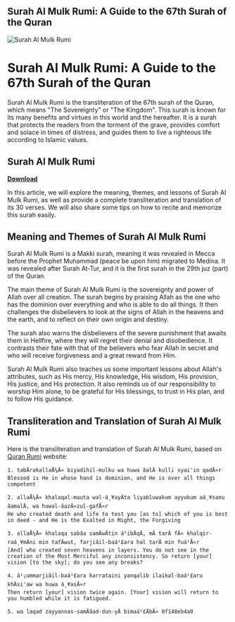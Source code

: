 ## Surah Al Mulk Rumi: A Guide to the 67th Surah of the Quran

 
![Surah Al Mulk Rumi](https://encrypted-tbn3.gstatic.com/images?q=tbn:ANd9GcTYg7YzBmLInjpptrEkdSpzrhLO0GtvfNQRPcHMIC5vHfdKB_vCMFAGzQc)

 
# Surah Al Mulk Rumi: A Guide to the 67th Surah of the Quran
 
Surah Al Mulk Rumi is the transliteration of the 67th surah of the Quran, which means "The Sovereignty" or "The Kingdom". This surah is known for its many benefits and virtues in this world and the hereafter. It is a surah that protects the readers from the torment of the grave, provides comfort and solace in times of distress, and guides them to live a righteous life according to Islamic values.
 
## Surah Al Mulk Rumi


[**Download**](https://distlittblacem.blogspot.com/?l=2tK2jl)

 
In this article, we will explore the meaning, themes, and lessons of Surah Al Mulk Rumi, as well as provide a complete transliteration and translation of its 30 verses. We will also share some tips on how to recite and memorize this surah easily.
 
## Meaning and Themes of Surah Al Mulk Rumi
 
Surah Al Mulk Rumi is a Makki surah, meaning it was revealed in Mecca before the Prophet Muhammad (peace be upon him) migrated to Medina. It was revealed after Surah At-Tur, and it is the first surah in the 29th juz (part) of the Quran.
 
The main theme of Surah Al Mulk Rumi is the sovereignty and power of Allah over all creation. The surah begins by praising Allah as the one who has the dominion over everything and who is able to do all things. It then challenges the disbelievers to look at the signs of Allah in the heavens and the earth, and to reflect on their own origin and destiny.
 
The surah also warns the disbelievers of the severe punishment that awaits them in Hellfire, where they will regret their denial and disobedience. It contrasts their fate with that of the believers who fear Allah in secret and who will receive forgiveness and a great reward from Him.
 
Surah Al Mulk Rumi also teaches us some important lessons about Allah's attributes, such as His mercy, His knowledge, His wisdom, His provision, His justice, and His protection. It also reminds us of our responsibility to worship Him alone, to be grateful for His blessings, to trust in His plan, and to follow His guidance.
 
## Transliteration and Translation of Surah Al Mulk Rumi
 
Here is the transliteration and translation of Surah Al Mulk Rumi, based on [Quran Rumi](https://quranrumi.com/surah-al-mulk-rumi/) website:

    1. tabÄrakallaÅ¼Ä« biyadihil-mulku wa huwa âalÄ kulli syai'in qadÄ«r
    Blessed is He in whose hand is dominion, and He is over all things competent
    
    2. allaÅ¼Ä« khalaqal-mauta wal-á¸¥ayÄta liyabluwakum ayyukum aá¸¥sanu âamalÄ, wa huwal-âazÄ«zul-gafÅ«r
    He who created death and life to test you [as to] which of you is best in deed - and He is the Exalted in Might, the Forgiving
    
    3. allaÅ¼Ä« khalaqa sabâa samÄwÄtin á¹­ibÄqÄ, mÄ tarÄ fÄ« khalqir-raá¸¥mÄni min tafÄwut, farjiâil-baá¹£ara hal tarÄ min fuá¹­Å«r
    [And] who created seven heavens in layers. You do not see in the creation of the Most Merciful any inconsistency. So return [your] vision [to the sky]; do you see any breaks?
    
    4. á¹¡ummarjiâil-baá¹£ara karrataini yanqalib ilaikal-baá¹£aru khÄsi'aw wa huwa á¸¥asÄ«r
    Then return [your] vision twice again. [Your] vision will return to you humbled while it is fatigued.
    
    5. wa laqad zayyannas-samÄâad-dun-yÄ bimaá¹£ÄbÄ« 0f148eb4a0
